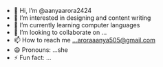 - 👋 Hi, I’m @aanyaarora2424
- 👀 I’m interested in designing and content writing
- 🌱 I’m currently learning computer languages
- 💞️ I’m looking to collaborate on ...
- 📫 How to reach me ...aroraaanya505@gmail.com
- 😄 Pronouns: ...she
- ⚡ Fun fact: ... 

<!---
aanyaarora2424/aanyaarora2424 is a ✨ special ✨ repository because its `README.md` (this file) appears on your GitHub profile.
You can click the Preview link to take a look at your changes.
--->
